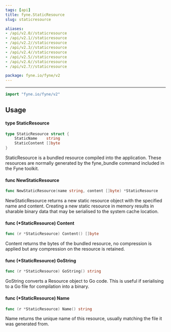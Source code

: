 ```yaml
---
tags: [api]
title: fyne.StaticResource
slug: staticresource

aliases:
- /api/v2.0//staticresource
- /api/v2.1//staticresource
- /api/v2.2//staticresource
- /api/v2.3//staticresource
- /api/v2.4//staticresource
- /api/v2.5//staticresource
- /api/v2.6//staticresource
- /api/v2.7//staticresource

package: fyne.io/fyne/v2
---
```



---
```go
import "fyne.io/fyne/v2"
```

## Usage

#### type StaticResource

```go
type StaticResource struct {
	StaticName    string
	StaticContent []byte
}
```

StaticResource is a bundled resource compiled into the application. These resources are normally generated by the fyne_bundle command included in the Fyne toolkit.

#### func  NewStaticResource

```go
func NewStaticResource(name string, content []byte) *StaticResource
```
NewStaticResource returns a new static resource object with the specified name and content. Creating a new static resource in memory results in sharable binary data that may be serialised to the system cache location.

#### func (*StaticResource) Content

```go
func (r *StaticResource) Content() []byte
```
Content returns the bytes of the bundled resource, no compression is applied but any compression on the resource is retained.

#### func (*StaticResource) GoString

```go
func (r *StaticResource) GoString() string
```
GoString converts a Resource object to Go code. This is useful if serialising to a Go file for compilation into a binary.

#### func (*StaticResource) Name

```go
func (r *StaticResource) Name() string
```
Name returns the unique name of this resource, usually matching the file it was generated from.
